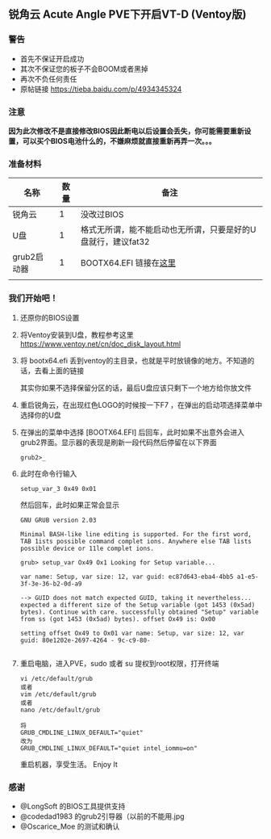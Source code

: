 ## 锐角云 Acute Angle PVE下开启VT-D (Ventoy版)

### 警告

- 首先不保证开启成功
- 其次不保证您的板子不会BOOM或者黑掉
- 再次不负任何责任
- 原帖链接 https://tieba.baidu.com/p/4934345324

### 注意

**因为此次修改不是直接修改BIOS因此断电以后设置会丢失，你可能需要重新设置，可以买个BIOS电池什么的，不嫌麻烦就直接重新再弄一次。。。**

### 准备材料

| 名称        | 数量 | 备注                                                         |
| ----------- | ---- | ------------------------------------------------------------ |
| 锐角云      | 1    | 没改过BIOS                                                   |
| U盘         | 1    | 格式无所谓，能不能启动也无所谓，只要是好的U盘就行，建议fat32 |
| grub2启动器 | 1    | BOOTX64.EFI 链接在[这里](https://github.com/Cyberpunk2177/AcuteAngle/raw/master/bootx64.efi) |
|             |      |                                                              |

### 我们开始吧！

1. 还原你的BIOS设置

2. 将Ventoy安装到U盘，教程参考这里 https://www.ventoy.net/cn/doc_disk_layout.html

3. 将 bootx64.efi  丢到ventoy的主目录，也就是平时放镜像的地方。不知道的话，去看上面的链接

   其实你如果不选择保留分区的话，最后U盘应该只剩下一个地方给你放文件

4. 重启锐角云，在出现红色LOGO的时候按一下F7 ，在弹出的启动项选择菜单中选择你的U盘

5. 在弹出的菜单中选择 [BOOTX64.EFI] 后回车，此时如果不出意外会进入grub2界面。显示器的表现是刷新一段代码然后停留在以下界面

   ```shell
   grub2>_
   ```

6. 此时在命令行输入

   ```shell
   setup_var_3 0x49 0x01 
   ```

   然后回车，此时如果正常会显示

   ```shell
   GNU GRUB version 2.03
   
   Minimal BASH-like line editing is supported. For the first word, TAB 1ists possible command complet ions. Anywhere else TAB lists possible device or 11le complet ions.
   
   grub> setup_var Ox49 Ox1 Looking for Setup variable...
   
   var name: Setup, var size: 12, var guid: ec87d643-eba4-4bb5 a1-e5-3f-3e-36-b2-0d-a9
   
   --> GUID does not match expected GUID, taking it nevertheless... expected a different size of the Setup variable (got 1453 (0x5ad) bytes). Continue with care. successfully obtained "Setup" variable from ss (got 1453 (0x5ad) bytes). offset Ox49 is: Ox00
   
   setting offset Ox49 to Ox01 var name: Setup, var size: 12, var guid: 80e1202e-2697-4264 - 9c-c9-80-
  
   ```

7. 重启电脑，进入PVE，sudo 或者 su 提权到root权限，打开终端

   ```shell
   vi /etc/default/grub
   或者
   vim /etc/default/grub
   或者 
   nano /etc/default/grub
   
   将
   GRUB_CMDLINE_LINUX_DEFAULT="quiet"
   改为
   GRUB_CMDLINE_LINUX_DEFAULT="quiet intel_iommu=on"
   
   ```

   重启机器，享受生活。 Enjoy It





### 感谢

- @LongSoft  的BIOS工具提供支持
- @codedad1983 的grub2引导器（以前的不能用.jpg
- @Oscarice_Moe 的测试和确认

